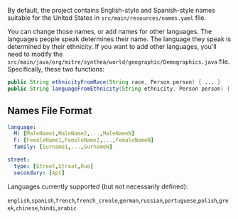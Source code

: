 By default, the project contains English-style and Spanish-style names suitable for the United States in `src/main/resources/names.yaml` file.

You can change those names, or add names for other languages. The languages people speak determines their name. The language they speak is determined by their ethnicity. If you want to add other languages, you'll need to modify the `src/main/java/org/mitre/synthea/world/geographic/Demographics.java` file. Specifically, these two functions:

```java
public String ethnicityFromRace(String race, Person person) { ... }
public String languageFromEthnicity(String ethnicity, Person person) { ... }
```

## Names File Format

```yml
language:
  M: [MaleName1,MaleName2,...,MaleNameN]
  F: [FemaleName1,FemaleName2,...,FemaleNameN]
  family: [Surname1,...,SurnameN]

street:
  type: [Street,Straat,Rue]
  secondary: [Apt]
```

Languages currently supported (but not necessarily defined):

`english`,`spanish`,`french`,`french_creole`,`german`,`russian`,`portuguese`,`polish`,`greek`,`chinese`,`hindi`,`arabic`